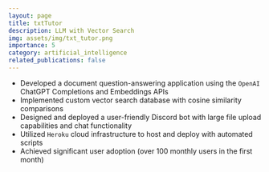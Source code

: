 ```yaml
---
layout: page
title: txtTutor
description: LLM with Vector Search
img: assets/img/txt_tutor.png
importance: 5
category: artificial_intelligence
related_publications: false
---
```


- Developed a document question-answering application using the `OpenAI` ChatGPT Completions and Embeddings APIs
- Implemented custom vector search database with cosine similarity comparisons
- Designed and deployed a user-friendly Discord bot with large file upload capabilities and chat functionality
- Utilized `Heroku` cloud infrastructure to host and deploy with automated scripts
- Achieved significant user adoption (over 100 monthly users in the first month)
